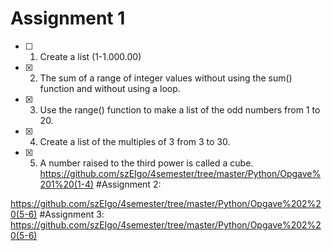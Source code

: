 # Assignment 1 

- [ ] 1. Create a list (1-1.000.00)
- [x] 2. The sum of a range of integer values without using the sum() function and without using a loop.
- [x] 3. Use the range() function to make a list of the odd numbers from 1 to 20. 
- [x] 4. Create a list of the multiples of 3 from 3 to 30.
- [x] 5. A number raised to the third power is called a cube.
https://github.com/szEIgo/4semester/tree/master/Python/Opgave%201%20(1-4)
#Assignment 2:



https://github.com/szEIgo/4semester/tree/master/Python/Opgave%202%20(5-6)
#Assignment 3:
https://github.com/szEIgo/4semester/tree/master/Python/Opgave%202%20(5-6)

